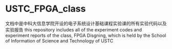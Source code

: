 # USTC_FPGA_class
文档中是中科大信息学院开设的电子系统设计基础课程实验课的所有实验代码以及实验报告  this repository includes all of the experiment codes and experiment reports of the class, FPGA Disgning, which is held by the School of Information of Science and Technology of USTC

